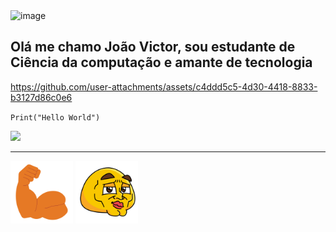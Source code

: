 <img width="512" height="512" alt="image" src="https://github.com/user-attachments/assets/6dd9faee-29d4-4141-8228-9f5cbbcb4417" />

<h2>Olá me chamo João Victor, sou estudante de Ciência da computação e amante de tecnologia</h2>

https://github.com/user-attachments/assets/c4ddd5c5-4d30-4418-8833-b3127d86c0e6



``Print("Hello World")``

![](https://media1.giphy.com/media/v1.Y2lkPTc5MGI3NjExMnNsZHhkYTl0MzRlM2UxdGZpeHFvazdneDJueXB6ZnJienYzdG5kYSZlcD12MV9pbnRlcm5hbF9naWZfYnlfaWQmY3Q9Zw/eCqFYAVjjDksg/giphy.gif)

-----------------------

<img src= 'image-2.png' width='100px'> <img src= 'image-1.png' width='100px'> 
